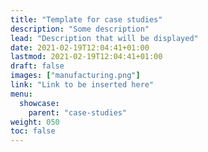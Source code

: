 ```yaml
---
title: "Template for case studies"
description: "Some description"
lead: "Description that will be displayed"
date: 2021-02-19T12:04:41+01:00
lastmod: 2021-02-19T12:04:41+01:00
draft: false
images: ["manufacturing.png"]
link: "Link to be inserted here"
menu:
  showcase:
    parent: "case-studies"
weight: 050
toc: false
---
```

